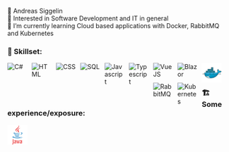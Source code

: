 👋 Andreas Siggelin<br/>
👀 Interested in Software Development and IT in general<br/>
🌱 I’m currently learning Cloud based applications with Docker, RabbitMQ and Kubernetes<br/>

### 🥷 Skillset: 
<img alt="C#" width="45px" align="left" style="padding-right:10px"
  src="https://cdn.jsdelivr.net/gh/devicons/devicon/icons/csharp/csharp-original.svg">
<img alt="HTML" width="45px" align="left" style="padding-right:10px"
  src="https://cdn.jsdelivr.net/gh/devicons/devicon/icons/html5/html5-plain-wordmark.svg">
<img alt="CSS" width="45px" align="left" style="padding-right:10px"
  src="https://cdn.jsdelivr.net/gh/devicons/devicon/icons/css3/css3-plain-wordmark.svg">
<img alt="SQL" width="45px" align="left" style="padding-right:10px"
  src="https://github.com/simon-s-99/simon-s-99/assets/142667693/a4adb32a-a663-4172-a4dd-a8e1a34a116c">
  <img alt="Javascript" width="45px" align="left" style="padding-right:10px"
src="https://img.jsdelivr.com/raw.githubusercontent.com/devicons/devicon/master/icons/javascript/javascript-plain.svg">
<img alt="Typescript" width="45px" align="left" style="padding-right:10px"
src="https://img.jsdelivr.com/raw.githubusercontent.com/devicons/devicon/master/icons/typescript/typescript-plain.svg"> 
<img alt="VueJS" width="45px" align="left" style="padding-right:10px"
src="https://img.jsdelivr.com/raw.githubusercontent.com/devicons/devicon/master/icons/vuejs/vuejs-original.svg">
<img alt="Blazor" width="45px" align="left" style="padding-right:10px"
src="https://img.jsdelivr.com/raw.githubusercontent.com/devicons/devicon/master/icons/blazor/blazor-original.svg">
<img alt="Docker" width="45px" align="left" style="padding-right:10px" 
src="https://raw.githubusercontent.com/devicons/devicon/master/icons/docker/docker-original.svg">
<img alt="RabbitMQ" width="45px" align="left" style="padding-right:10px" 
src="https://www.vectorlogo.zone/logos/rabbitmq/rabbitmq-icon.svg">
<img alt="Kubernetes" width="45px" align="left" style="padding-right:10px" 
src="https://www.vectorlogo.zone/logos/kubernetes/kubernetes-icon.svg">
<br />
<br />

### 🏗️ Some experience/exposure:
<img alt="Java" width="45px" align="left" style="padding-right:10px"
src="https://raw.githubusercontent.com/devicons/devicon/v2.16.0/icons/java/java-original-wordmark.svg">
